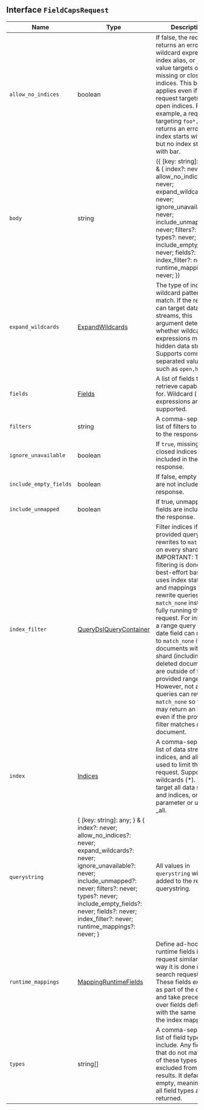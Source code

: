 ## Interface `FieldCapsRequest`

| Name | Type | Description |
| - | - | - |
| `allow_no_indices` | boolean | If false, the request returns an error if any wildcard expression, index alias, or `_all` value targets only missing or closed indices. This behavior applies even if the request targets other open indices. For example, a request targeting `foo*,bar*` returns an error if an index starts with foo but no index starts with bar. |
| `body` | string | ({ [key: string]: any; } & { index?: never; allow_no_indices?: never; expand_wildcards?: never; ignore_unavailable?: never; include_unmapped?: never; filters?: never; types?: never; include_empty_fields?: never; fields?: never; index_filter?: never; runtime_mappings?: never; }) | All values in `body` will be added to the request body. |
| `expand_wildcards` | [ExpandWildcards](./ExpandWildcards.md) | The type of index that wildcard patterns can match. If the request can target data streams, this argument determines whether wildcard expressions match hidden data streams. Supports comma-separated values, such as `open,hidden`. |
| `fields` | [Fields](./Fields.md) | A list of fields to retrieve capabilities for. Wildcard ( `*`) expressions are supported. |
| `filters` | string | A comma-separated list of filters to apply to the response. |
| `ignore_unavailable` | boolean | If `true`, missing or closed indices are not included in the response. |
| `include_empty_fields` | boolean | If false, empty fields are not included in the response. |
| `include_unmapped` | boolean | If true, unmapped fields are included in the response. |
| `index_filter` | [QueryDslQueryContainer](./QueryDslQueryContainer.md) | Filter indices if the provided query rewrites to `match_none` on every shard. IMPORTANT: The filtering is done on a best-effort basis, it uses index statistics and mappings to rewrite queries to `match_none` instead of fully running the request. For instance a range query over a date field can rewrite to `match_none` if all documents within a shard (including deleted documents) are outside of the provided range. However, not all queries can rewrite to `match_none` so this API may return an index even if the provided filter matches no document. |
| `index` | [Indices](./Indices.md) | A comma-separated list of data streams, indices, and aliases used to limit the request. Supports wildcards (*). To target all data streams and indices, omit this parameter or use * or _all. |
| `querystring` | { [key: string]: any; } & { index?: never; allow_no_indices?: never; expand_wildcards?: never; ignore_unavailable?: never; include_unmapped?: never; filters?: never; types?: never; include_empty_fields?: never; fields?: never; index_filter?: never; runtime_mappings?: never; } | All values in `querystring` will be added to the request querystring. |
| `runtime_mappings` | [MappingRuntimeFields](./MappingRuntimeFields.md) | Define ad-hoc runtime fields in the request similar to the way it is done in search requests. These fields exist only as part of the query and take precedence over fields defined with the same name in the index mappings. |
| `types` | string[] | A comma-separated list of field types to include. Any fields that do not match one of these types will be excluded from the results. It defaults to empty, meaning that all field types are returned. |
